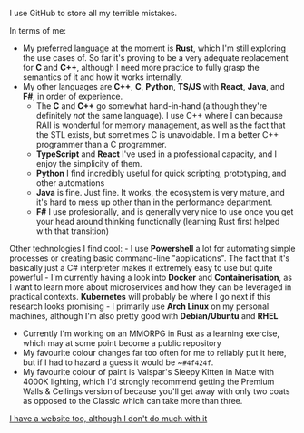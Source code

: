 I use GitHub to store all my terrible mistakes.

In terms of me:
- My preferred language at the moment is **Rust**, which I'm still exploring the use cases of. So far it's proving to be a very adequate replacement for **C** and **C++**, although I need more practice to fully grasp the semantics of it and how it works internally.
- My other languages are **C++**, **C**, **Python**, **TS/JS** with **React**, **Java**, and **F#**, in order of experience.
    - The **C** and **C++** go somewhat hand-in-hand (although they're definitely *not* the same language). I use C++ where I can because RAII is wonderful for memory management, as well as the fact that the STL exists, but sometimes C is unavoidable. I'm a better C++ programmer than a C programmer.
    - **TypeScript** and **React** I've used in a professional capacity, and I enjoy the simplicity of them.
    - **Python** I find incredibly useful for quick scripting, prototyping, and other automations
    - **Java** is fine. Just fine. It works, the ecosystem is very mature, and it's hard to mess up other than in the performance department.
    - **F#** I use profesionally, and is generally very nice to use once you get your head around thinking functionally (learning Rust first helped with that transition)
 
Other technologies I find cool:
    - I use **Powershell** a lot for automating simple processes or creating basic command-line "applications". The fact that it's basically just a C# interpreter makes it extremely easy to use but quite powerful
    - I'm currently having a look into **Docker** and **Containerisation**, as I want to learn more about microservices and how they can be leveraged in practical contexts. **Kubernetes** will probably be where I go next if this research looks promising
    - I primarily use **Arch Linux** on my personal machines, although I'm also pretty good with **Debian/Ubuntu** and **RHEL**

- Currently I'm working on an MMORPG in Rust as a learning exercise, which may at some point become a public repository
- My favourite colour changes far too often for me to reliably put it here, but if I had to hazard a guess it would be ~`#4f424f`.
- My favourite colour of paint is Valspar's Sleepy Kitten in Matte with 4000K lighting, which I'd strongly recommend getting the Premium Walls & Ceilings version of because you'll get away with only two coats as opposed to the Classic which can take more than three.

[I have a website too, although I don't do much with it](https://agarrity.com)
